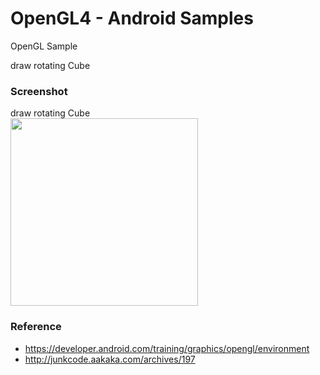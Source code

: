 OpenGL4 - Android Samples
===============

OpenGL Sample <br/>

draw rotating Cube <br/>

### Screenshot <br/>
draw rotating Cube <br/>
<image src="https://raw.githubusercontent.com/ohwada/Android_Samples/master/OpenGL4/screenshot/opengl4_main.png" width="300" /><br/>

### Reference <br/>
- https://developer.android.com/training/graphics/opengl/environment
- http://junkcode.aakaka.com/archives/197

